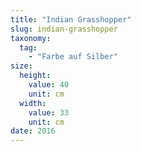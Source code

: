 ```yaml
---
title: "Indian Grasshopper"
slug: indian-grasshopper
taxonomy:
  tag:
    - "Farbe auf Silber"
size:
  height:
    value: 40
    unit: cm
  width:
    value: 33
    unit: cm
date: 2016
---
```

